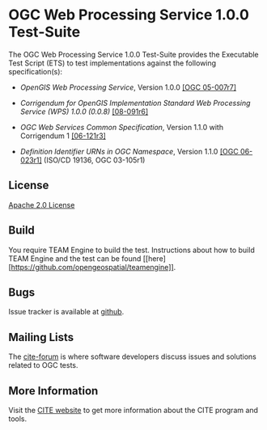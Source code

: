 # OGC Web Processing Service 1.0.0 Test-Suite

The OGC Web Processing Service 1.0.0 Test-Suite provides the Executable Test Script (ETS) to test implementations against the following specification(s):


  * _OpenGIS Web Processing Service_, Version 1.0.0 [[OGC 05-007r7]](http://portal.opengeospatial.org/files/?artifact_id=24151&version=3)

  * _Corrigendum for OpenGIS Implementation Standard Web Processing Service (WPS) 1.0.0 (0.0.8)_ [[08-091r6]](http://portal.opengeospatial.org/files/?artifact_id=32766)

  * _OGC Web Services Common Specification_, Version 1.1.0 with Corrigendum 1 [[06-121r3]](https://portal.opengeospatial.org/files/?artifact_id=20040&version=3)

  * _Definition Identifier URNs in OGC Namespace_, Version 1.1.0 [[OGC 06-023r1]](http://portal.opengeospatial.org/files/?artifact_id=4700) (ISO/CD 19136, OGC 03-105r1)

## License

[Apache 2.0 License](LICENSE.md)

## Build

You require TEAM Engine to build the test. 
Instructions about how to build TEAM Engine and the test can be found [[here][https://github.com/opengeospatial/teamengine]].

     
## Bugs

Issue tracker is available at [github](https://github.com/opengeospatial/ets-wps10/issues).

## Mailing Lists

The [cite-forum](http://cite.opengeospatial.org/forum) is where software developers discuss issues and solutions related to OGC tests. 

## More Information

Visit the [CITE website](http://cite.opengeospatial.org/) to get more information about the CITE program and tools.

